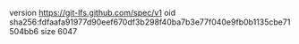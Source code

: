 version https://git-lfs.github.com/spec/v1
oid sha256:fdfaafa91977d90eef670df3b298f40ba7b3e77f040e9fb0b1135cbe71504bb6
size 6047
